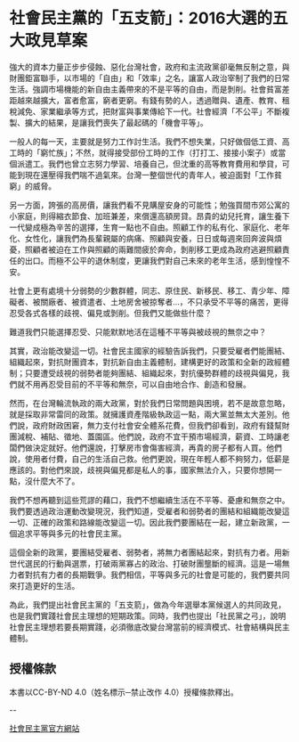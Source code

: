 # 社會民主黨的「五支箭」：2016大選的五大政見草案

強大的資本力量正步步侵蝕、惡化台灣社會，政府和主流政黨卻毫無反制之意，與財團鉅富聯手，以市場的「自由」和「效率」之名，讓富人政治宰制了我們的日常生活。強調市場機能的新自由主義帶來的不是平等的自由，而是剝削。社會貧富差距越來越擴大，富者愈富，窮者更窮。有錢有勢的人，透過贈與、遺產、教育、租稅減免、家業繼承等方式，把財富與事業傳給下一代。社會經濟「不公平」不斷複製、擴大的結果，是讓我們喪失了最起碼的「機會平等」。

一般人的每一天，主要就是努力工作討生活。我們不想失業，只好做個低工資、高工時的「窮忙族」；不然，就得接受部份工時的工作（打打工、接接小案子）或當個派遣工。我們也曾立志努力學習、培養自己，但沈重的高等教育費用和學貸，可能到現在還壓得我們喘不過氣來。台灣一整個世代的青年人，被迫面對「工作貧窮」的威脅。

另一方面，誇張的高房價，讓我們看不見購屋安身的可能性；勉強買間市郊公寓的小家庭，則得縮衣節食、加班兼差，來償還高額房貸。昂貴的幼兒托育，讓生養下一代變成極為辛苦的選擇，生育一點也不自由。照顧工作的私有化、家庭化、老年化、女性化，讓我們為長輩親屬的病痛、照顧與安養，日日或每週來回奔波與煩憂，照顧者被迫在工作與照顧的兩難間疲於奔命，剝削移工更成為政府逃避照顧責任的出口。而極不公平的退休制度，更讓我們對自己未來的老年生活，感到惶惶不安。

社會上更有處境十分弱勢的少數群體，同志、原住民、新移民、移工、青少年、障礙者、被關廠者、被資遣者、土地房舍被掠奪者...，不只承受不平等的痛苦，更得忍受各式各樣的歧視、偏見或剝削。但我們又能做些什麼？

難道我們只能選擇忍受、只能默默地活在這種不平等與被歧視的無奈之中？

其實，政治能改變這一切。社會民主國家的經驗告訴我們，只要受雇者們能團結、組織起來，對抗財團資本，對抗新自由主義體制，建構更好的政策和全新的政經體制；只要遭受歧視的弱勢者能夠團結、組織起來，對抗優勢群體的歧視與偏見，我們就不用再忍受目前的不平等和無奈，可以自由地合作、創造和發展。

然而，在台灣輪流執政的兩大政黨，對於我們日常問題與困境，若不是故意忽略，就是採取非常雷同的政策。就擁護資產階級執政這一點，兩大黨並無太大差別。他們說，政府財政困窘，無力支付社會安全體系花費，但我們卻看到，政府有錢幫財團減稅、補貼、徵地、蓋園區。他們說，政府不宜干預市場經濟，薪資、工時讓老闆們做決定就好。他們還說，打擊房市會傷害經濟，再貴的房子都有人買。他們說，使用者付費，自己的生活自己救。他們更說，現在年輕人都不夠努力，低薪是應該的。對他們來說，歧視與偏見都是私人的事，國家無法介入，只要你想開一點，沒什麼大不了。

我們不想再聽到這些荒謬的藉口，我們不想繼續生活在不平等、憂慮和無奈之中。我們要透過政治運動改變現況，我們知道，受雇者和弱勢者的團結和組織能改變這一切、正確的政策和路線能改變這一切。因此我們要團結在一起，建立新政黨，一個追求平等與多元的社會民主黨。

這個全新的政黨，要團結受雇者、弱勢者，將無力者團結起來，對抗有力者。用新世代選民的行動與選票，打破兩黨寡占的政治、打破財團壟斷的經濟。這是一場無力者對抗有力者的長期戰爭。我們相信，平等與多元的社會是可能的，我們要共同來打造更好的生活。

為此，我們提出社會民主黨的「五支箭」，做為今年選舉本黨候選人的共同政見，也是我們實踐社會民主理想的短期政策。同時，我們也提出「社民黨之弓」，說明社會民主理想若要長期實踐，必須徹底改變台灣當前的經濟模式、社會結構與民主體制。

## 授權條款

本書以CC-BY-ND 4.0（姓名標示─禁止改作 4.0）授權條款釋出。

--

[社會民主黨官方網站](http://sdparty.tw)

